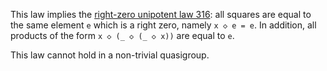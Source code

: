 This law implies the [right-zero unipotent law 316](https://teorth.github.io/equational_theories/implications/?316): all squares are equal to the same element `e` which is a right zero, namely `x ◇ e = e`.  In addition, all products of the form `x ◇ (_ ◇ (_ ◇ x))` are equal to `e`.

This law cannot hold in a non-trivial quasigroup.
